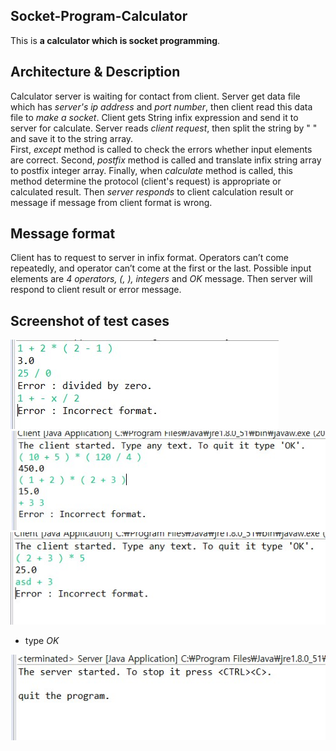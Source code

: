## Socket-Program-Calculator

This is **a calculator which is socket programming**.

## Architecture & Description
Calculator server is waiting for contact from client. Server get data file which has *server's ip address* and *port number*, then client read this data file to *make a socket*. Client gets String infix expression and send it to server for calculate. Server reads *client request*, then split the string by " " and save it to the string array.  
First, *except* method is called to check the errors whether input elements are correct. Second, *postfix* method is called and translate infix string array to postfix integer array. Finally, when *calculate* method is called, this method determine the protocol (client's request) is appropriate or calculated result.
Then *server responds* to client calculation result or message if message from client format is wrong.  

## Message format
Client has to request to server in infix format. Operators can’t come repeatedly, and operator can’t come at the first or the last. Possible input elements are *4 operators, (, ), integers* and *OK* message. Then server will respond to client result or error message.  

## Screenshot of test cases
![cal1](./img/cal1.jpg) ![cal2](./img/cal2.jpg) ![cal3](./img/cal3.jpg)  

- type *OK*

![cal4](./img/cal4.jpg)
